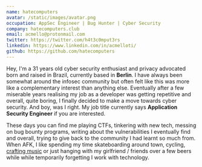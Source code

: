 ```yaml
---
name: hatecomputers
avatar: /static/images/avatar.png
occupation: AppSec Engineer | Bug Hunter | Cyber Security
company: hatecomputers.club
email: acmello@protonmail.com
twitter: https://twitter.com/h4t3c0mput3rs
linkedin: https://www.linkedin.com/in/acmelloti/
github: https://github.com/hatecomputers
---
```


Hey, I'm a 31 years old cyber security enthusiast and privacy advocated born and raised in Brazil, currently based in __Berlin__. I have always been somewhat around the infosec community but often felt like this was more like a complementary interest than anything else. Eventually after a few miserable years realising my job as a developer was getting repetitive and overall, quite boring, I finally decided to make a move towards cyber security. And boy, was I right. My job title currently says __Application Security Engineer__ if you are interested. 

These days you can find me playing CTFs, tinkering with new tech, messing on bug bounty programs, writing about the vulnerabilities I eventually find and overall, trying to give back to the community I had learnt so much from. When AFK, I like spending my time skateboarding around town, cycling, [crafting music](https://soundcloud.com/hatecomputers) or just hanging with my girlfriend / friends over a few beers while while temporarily forgetting I work with technology.